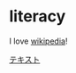 # literacy
I love [wikipedia](https://ja.wikipedia.org)!

[テキスト]((https://github.com/Hiroya2342109)https://github.com/Hiroya2342109)

